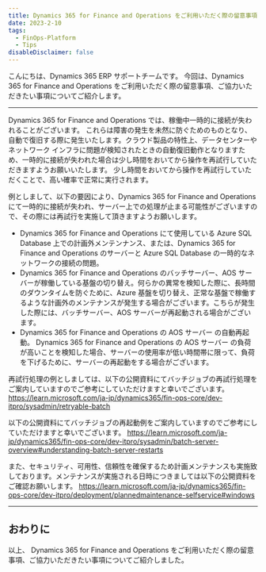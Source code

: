 ```yaml
---
title: Dynamics 365 for Finance and Operations をご利用いただく際の留意事項、ご協力いただきたい事項
date: 2023-2-10
tags:
  - FinOps-Platform
  - Tips
disableDisclaimer: false
---
```



こんにちは、Dynamics 365 ERP サポートチームです。
今回は、Dynamics 365 for Finance and Operations をご利用いただく際の留意事項、ご協力いただきたい事項についてご紹介します。

<!-- more -->
---
Dynamics 365 for Finance and Operations では、稼働中一時的に接続が失われることがございます。
これらは障害の発生を未然に防ぐためのものとなり、自動で復旧する際に発生いたします。クラウド製品の特性上、データセンターやネットワーク インフラに問題が検知されたときの自動復旧動作となりますため、一時的に接続が失われた場合は少し時間をおいてから操作を再試行していただきますようお願いいたします。
少し時間をおいてから操作を再試行していただくことで、高い確率で正常に実行されます。

例としまして、以下の要因により、Dynamics 365 for Finance and Operations にて一時的に接続が失われ、サーバー上での処理が止まる可能性がございますので、その際には再試行を実施して頂きますようお願いします。
- Dynamics 365 for Finance and Operations にて使用している Azure SQL Database 上での計画外メンテンナンス、または、Dynamics 365 for Finance and Operations のサーバーと Azure SQL Database の一時的なネットワークの接続の問題。
- Dynamics 365 for Finance and Operations のバッチサーバー、AOS サーバーが稼働している基盤の切り替え。何らかの異常を検知した際に、長時間のダウンタイムを防ぐために、Azure 基盤を切り替え、正常な基盤で稼働するような計画外のメンテナンスが発生する場合がございます。こちらが発生した際には、バッチサーバー、AOS サーバーが再起動される場合がございます。
- Dynamics 365 for Finance and Operations の AOS サーバー の自動再起動。 Dynamics 365 for Finance and Operations の AOS サーバー の負荷が高いことを検知した場合、サーバーの使用率が低い時間帯に限って、負荷を下げるために、サーバーの再起動をする場合がございます。

再試行処理の例としましては、以下の公開資料にてバッチジョブの再試行処理をご案内していますのでご参考にしていただけますと幸いでございます。
https://learn.microsoft.com/ja-jp/dynamics365/fin-ops-core/dev-itpro/sysadmin/retryable-batch



以下の公開資料にてバッチジョブの再起動例をご案内していますのでご参考にしていただけますと幸いでございます。
https://learn.microsoft.com/ja-jp/dynamics365/fin-ops-core/dev-itpro/sysadmin/batch-server-overview#understanding-batch-server-restarts


また、セキュリティ、可用性、信頼性を確保するため計画メンテナンスも実施致しております。メンテナンスが実施される日時につきましては以下の公開資料をご確認お願いします。
https://learn.microsoft.com/ja-jp/dynamics365/fin-ops-core/dev-itpro/deployment/plannedmaintenance-selfservice#windows


---
## おわりに  

以上、 Dynamics 365 for Finance and Operations をご利用いただく際の留意事項、ご協力いただきたい事項についてご紹介しました。
